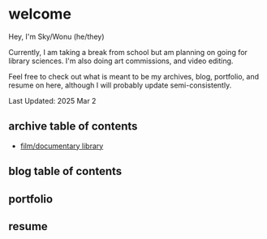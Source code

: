 # welcome

Hey, I'm Sky/Wonu (he/they)

Currently, I am taking a break from school but am planning on going for library sciences. I'm also doing art commissions, and video editing.

Feel free to check out what is meant to be my archives, blog, portfolio, and resume on here, although I will probably update semi-consistently.

Last Updated: 2025 Mar 2

## archive table of contents
- [film/documentary library](archives/film+docu_library.md)

## blog table of contents

## portfolio

## resume
